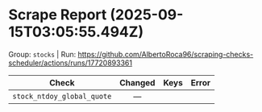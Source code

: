 # Scrape Report (2025-09-15T03:05:55.494Z)

Group: `stocks`  |  Run: https://github.com/AlbertoRoca96/scraping-checks-scheduler/actions/runs/17720893361

| Check | Changed | Keys | Error |
|---|:---:|:--|:--|
| `stock_ntdoy_global_quote` | — |  |  |
